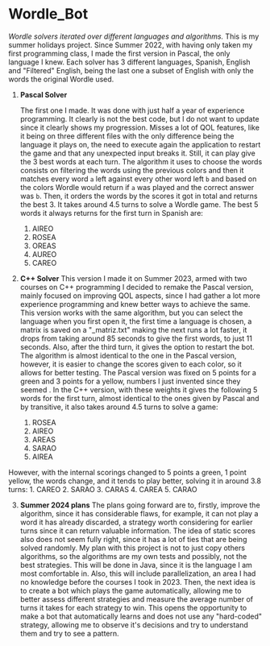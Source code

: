 ﻿# Wordle_Bot
 *Wordle solvers iterated over different languages and algorithms.*
This is my summer holidays project. Since Summer 2022, with having only taken my first programming class, I made the first version in Pascal, the only language I knew.
Each solver has 3 different languages, Spanish, English and "Filtered" English, being the last one a subset of English with only the words the original Wordle used.
 

 1. **Pascal Solver**

	The first one I made. It was done with just half a year of experience programming. It clearly is not the best code, but I do not want to update since it clearly shows my progression. Misses a lot of QOL features, like it being on three different files with the only difference being the language it plays on, the need to execute again the application to restart the game and that any unexpected input breaks it. Still, it can play give the 3 best words at each turn. 
	The algorithm it uses to choose the words consists on filtering the words using the previous colors and then it matches every word `a` left against every other word left `b` and based on the colors Wordle would return if `a` was played and the correct answer was `b`. Then, it orders the words by the scores it got in total and returns the best 3. It takes around 4.5 turns to solve a Wordle game.
	The best 5 words it always returns for the first turn in Spanish are:

    1. AIREO
    2. ROSEA
    3. OREAS
    4. AUREO
    5. CAREO
	 
2. **C++ Solver**
This version I made it on Summer 2023, armed with two courses on C++ programming I decided to remake the Pascal version, mainly focused on improving QOL aspects, since I had gather a lot more experience programming and knew better ways to achieve the same. This version works with the same algorithm, but you can select the language when you first open it, the first time a language is chosen, a matrix is saved on a "<language>_matriz.txt" making the next runs a lot faster, it drops from taking around 85 seconds to give the first words, to just 11 seconds. Also, after the third turn, it gives the option to restart the bot.
	 The algorithm is almost identical to the one in the Pascal version, however, it is easier to change the scores given to each color, so it allows for better testing. The Pascal version was fixed on 5 points for a green and 3 points for a yellow, numbers I just invented since they seemed . In the C++ version, with these weights it gives the following 5 words for the first turn, almost identical to the ones given by Pascal and by transitive, it also takes around 4.5 turns to solve a game:
 	1. ROSEA
    2. AIREO
    3. AREAS
    4. SARAO
    5. AIREA
       
However, with the internal scorings changed to 5 points a green, 1 point yellow, the words change, and it tends to play better, solving it in around 3.8 turns:
    1. CAREO
    2. SARAO
    3. CARAS
    4. CAREA
    5. CARAO
 
 3. **Summer 2024 plans**
The plans going forward are to, firstly, improve the algorithm, since it has considerable flaws, for example, it can not play a word it has already discarded, a strategy worth considering for earlier turns since it can return valuable information. The idea of static scores also does not seem fully right, since it has a lot of ties that are being solved randomly. My plan with this project is not to just copy others algorithms, so the algorithms are my own tests and possibly, not the best strategies. This will be done in Java, since it is the language I am most comfortable in. Also, this will include parallelization, an area I had no knowledge before the courses I took in 2023. Then, the next idea is to create a bot which plays the game automatically, allowing me to better assess different strategies and measure the average number of turns it takes for each strategy to win.
This opens the opportunity to make a bot that automatically learns and does not use any "hard-coded" strategy, allowing me  to observe it's decisions and try to understand them and try to see a pattern.
		






	 




